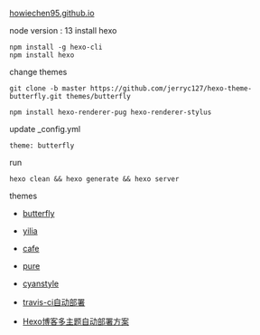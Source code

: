 [howiechen95.github.io](http://howiechen95.github.io)

node version : 13
install hexo
```
npm install -g hexo-cli
npm install hexo
```

change themes
```
git clone -b master https://github.com/jerryc127/hexo-theme-butterfly.git themes/butterfly

npm install hexo-renderer-pug hexo-renderer-stylus
```

update  _config.yml
```
theme: butterfly
```

run
```
hexo clean && hexo generate && hexo server
```

themes
* [butterfly](https://github.com/jerryc127/hexo-theme-butterfly.git)
* [yilia](https://github.com/litten/hexo-theme-yilia)
* [cafe](https://github.com/giscafer/hexo-theme-cafe)
* [pure](https://github.com/cofess/hexo-theme-pure)
* [cyanstyle](https://github.com/wizardforcel/hexo-theme-cyanstyle)


* [travis-ci自动部署](https://lanlan2017.github.io/blog/13f63c39/)
* [Hexo博客多主题自动部署方案](https://www.jianshu.com/p/f8ffcd755e7a)